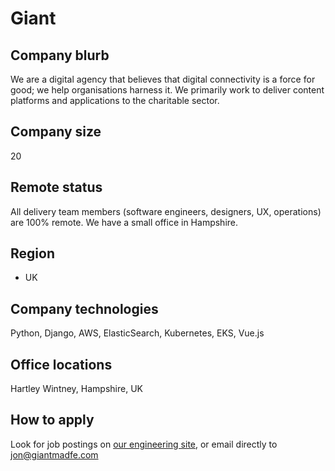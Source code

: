 # Giant

## Company blurb

We are a digital agency that believes that digital connectivity is a force for good; we help organisations harness it. We primarily work to deliver content platforms and applications to the charitable sector.

## Company size

20

## Remote status

All delivery team members (software engineers, designers, UX, operations) are 100% remote. We have a small office in Hampshire.

## Region

- UK

## Company technologies

Python, Django, AWS, ElasticSearch, Kubernetes, EKS, Vue.js

## Office locations

Hartley Wintney, Hampshire, UK

## How to apply

Look for job postings on [our engineering site](https://engineering.giantmade.com/), or email directly to jon@giantmadfe.com
